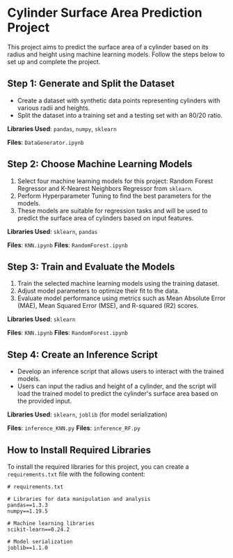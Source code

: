 # Cylinder Surface Area Prediction Project

This project aims to predict the surface area of a cylinder based on its radius and height using machine learning models. Follow the steps below to set up and complete the project.

## Step 1: Generate and Split the Dataset

- Create a dataset with synthetic data points representing cylinders with various radii and heights.
- Split the dataset into a training set and a testing set with an 80/20 ratio.

**Libraries Used**: `pandas`, `numpy`, `sklearn`

**Files**: `DataGenerator.ipynb`


## Step 2: Choose Machine Learning Models

1. Select four machine learning models for this project: Random Forest Regressor and K-Nearest Neighbors Regressor from `sklearn`.
2. Perform Hyperparameter Tuning to find the best parameters for the models.
3. These models are suitable for regression tasks and will be used to predict the surface area of cylinders based on input features.

**Libraries Used**: `sklearn`, `pandas`

**Files**: `KNN.ipynb`
**Files**: `RandomForest.ipynb`



## Step 3: Train and Evaluate the Models

1. Train the selected machine learning models using the training dataset.
2. Adjust model parameters to optimize their fit to the data.
3. Evaluate model performance using metrics such as Mean Absolute Error (MAE), Mean Squared Error (MSE), and R-squared (R2) scores.

**Libraries Used**: `sklearn`

**Files**: `KNN.ipynb`
**Files**: `RandomForest.ipynb`


## Step 4: Create an Inference Script

- Develop an inference script that allows users to interact with the trained models.
- Users can input the radius and height of a cylinder, and the script will load the trained model to predict the cylinder's surface area based on the provided input.

**Libraries Used**: `sklearn`, `joblib` (for model serialization)

**Files**: `inference_KNN.py`
**Files**: `inference_RF.py`

## How to Install Required Libraries

To install the required libraries for this project, you can create a `requirements.txt` file with the following content:

```plaintext
# requirements.txt

# Libraries for data manipulation and analysis
pandas==1.3.3
numpy==1.19.5

# Machine learning libraries
scikit-learn==0.24.2

# Model serialization
joblib==1.1.0

